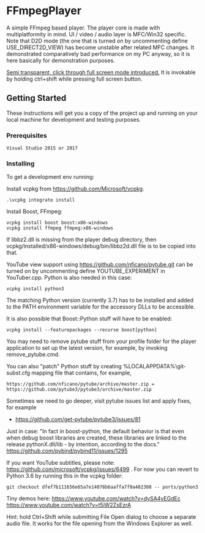 # FFmpegPlayer

A simple FFmpeg based player. The player core is made with multiplatformity in mind. UI / video / audio layer is MFC/Win32 specific.
Note that D2D mode (the one that is turned on by uncommenting define USE_DIRECT2D_VIEW) has become unstable after related MFC changes. It demonstrated comparatively bad performance on my PC anyway, so it is here basically for demonstration purposes. 

[Semi transparent, click through full screen mode introduced.](https://bit.ly/2JLTbQn) It is invokable by holding ctrl+shift while pressing full screen button.

## Getting Started

These instructions will get you a copy of the project up and running on your local machine for development and testing purposes.

### Prerequisites


```
Visual Studio 2015 or 2017
```

### Installing

To get a development env running:

Install vcpkg from https://github.com/Microsoft/vcpkg.

```
.\vcpkg integrate install
```

Install Boost, FFmpeg:

```
vcpkg install boost boost:x86-windows
vcpkg install ffmpeg ffmpeg:x86-windows

```

If libbz2.dll is missing from the player debug directory, then vcpkg/installed/x86-windows/debug/bin/libbz2d.dll file is to be copied into that. 

YouTube view support using https://github.com/nficano/pytube.git can be turned on by uncommenting define YOUTUBE_EXPERIMENT in YouTuber.cpp. Python is also needed in this case:

```
vcpkg install python3

```

The matching Python version (currently 3.7) has to be installed and added to the PATH environment variable for the accessory DLLs to be accessible.

It is also possible that Boost::Python stuff will have to be enabled:
```
vcpkg install --featurepackages --recurse boost[python]

```

You may need to remove pytube stuff from your profile folder for the player application to set up the latest version, for example, by invoking remove_pytube.cmd.

You can also "patch" Python stuff by creating %LOCALAPPDATA%\git-subst.cfg mapping file that contains, for example,

```
https://github.com/nficano/pytube/archive/master.zip = https://github.com/pytube3/pytube3/archive/master.zip
```

Sometimes we need to go deeper, visit pytube issues list and apply fixes, for example 
- https://github.com/get-pytube/pytube3/issues/81

Just in case: "In fact in boost-python, the default behavior is that even when debug boost libraries are created, these libraries are linked to the release pythonX.dll/lib - by intention, according to the docs." https://github.com/pybind/pybind11/issues/1295

If you want YouTube subtitles, please note: https://github.com/microsoft/vcpkg/issues/6499 .
For now you can revert to Python 3.6 by running this in the vcpkg folder:

```
git checkout dfef7b111656e65a7e14078b6aaffa7f0a402308 -- ports/python3

```

Tiny demos here: https://www.youtube.com/watch?v=dySA4yEGdEc https://www.youtube.com/watch?v=t5iW2ZsEzrA

Hint: hold Ctrl+Shift while submitting File Open dialog to choose a separate audio file. It works for the file opening from the Windows Explorer as well.
